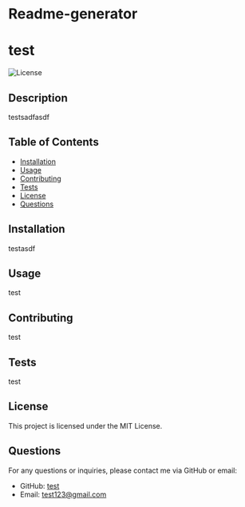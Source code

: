 # Readme-generator

# test

![License](https://img.shields.io/badge/License-MIT-brightgreen)

## Description
testsadfasdf

## Table of Contents
- [Installation](#installation)
- [Usage](#usage)
- [Contributing](#contributing)
- [Tests](#tests)
- [License](#license)
- [Questions](#questions)

## Installation
testasdf

## Usage
test

## Contributing
test

## Tests
test

## License
This project is licensed under the MIT License.

## Questions
For any questions or inquiries, please contact me via GitHub or email:
- GitHub: [test](https://github.com/test)
- Email: test123@gmail.com
